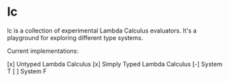 # lc

lc is a collection of experimental Lambda Calculus evaluators. It's a playground for
exploring different type systems.

Current implementations:

[x] Untyped Lambda Calculus
[x] Simply Typed Lambda Calculus
[-] System T
[ ] System F
